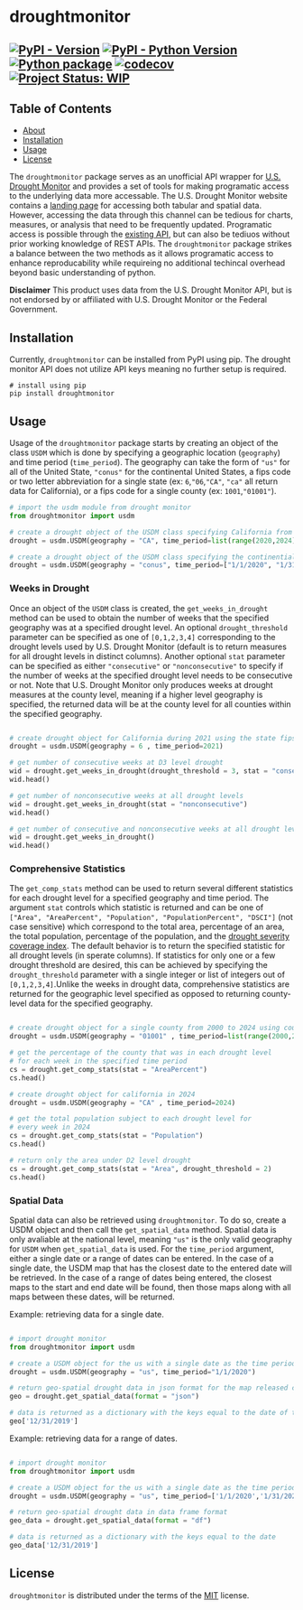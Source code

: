 # droughtmonitor

[![PyPI - Version](https://img.shields.io/pypi/v/droughtmonitor.svg)](https://pypi.org/project/droughtmonitor)
[![PyPI - Python Version](https://img.shields.io/pypi/pyversions/droughtmonitor.svg)](https://pypi.org/project/droughtmonitor)
[![Python package](https://github.com/dylan-turner25/droughtmonitor/actions/workflows/python-package.yml/badge.svg?branch=main)](https://github.com/dylan-turner25/droughtmonitor/actions/workflows/python-package.yml)
[![codecov](https://codecov.io/gh/dylan-turner25/droughtmonitor/graph/badge.svg?token=qJ37dsQJPV)](https://codecov.io/gh/dylan-turner25/droughtmonitor)
[![Project Status:
WIP](https://www.repostatus.org/badges/latest/wip.svg)](https://www.repostatus.org/#active)
-----


## Table of Contents
- [About](#about)
- [Installation](#installation)
- [Usage](#usage)
- [License](#license)


The `droughtmonitor` package serves as an unofficial API wrapper for [U.S. Drought Monitor](https://droughtmonitor.unl.edu/) and provides a set of tools for making programatic access to the underlying data more accessable. The U.S. Drought Monitor website contains a [landing page](https://droughtmonitor.unl.edu/Data.aspx) for accessing both tabular and spatial data. However, accessing the data through this channel can be tedious for charts, measures, or analysis that need to be frequently updated. Programatic access is possible through the [existing API](https://droughtmonitor.unl.edu/DmData/DataDownload/WebServiceInfo.aspx), but can also be tediuos without prior working knowledge of REST APIs. The `droughtmonitor` package strikes a balance between the two methods as it allows programatic access to enhance reproducability while requireing no additional techincal overhead beyond basic understanding of python. 

**Disclaimer** This product uses data from the U.S. Drought Monitor API, but is not endorsed by or affiliated with U.S. Drought Monitor or the Federal Government. 


## Installation
Currently, `droughtmonitor` can be installed from PyPI using pip. The drought monitor API does not utilize API keys meaning no further setup is required. 

```console
# install using pip
pip install droughtmonitor
```

## Usage

Usage of the `droughtmonitor` package starts by creating an object of the class `USDM` which is done by specifying a geographic location (`geography`) and time period (`time_period`). The geography can take the form of `"us"` for all of the United State, `"conus"` for the continental United States, a fips code or two letter abbreviation for a single state (ex: `6`,`"06`,`"CA"`, `"ca"` all return data for California), or a fips code for a single county (ex: `1001`,`"01001"`).

```python
# import the usdm module from drought monitor
from droughtmonitor import usdm

# create a drought object of the USDM class specifying California from 2020 to 2024
drought = usdm.USDM(geography = "CA", time_period=list(range(2020,2024)))

# create a drought object of the USDM class specifying the continential US from in the first month of 2020.
drought = usdm.USDM(geography = "conus", time_period=["1/1/2020", "1/31/2020"])

```

### Weeks in Drought
Once an object of the `USDM` class is created, the `get_weeks_in_drought` method can be used to obtain the number of weeks that the specified geography was at a specified drought level. An optional `drought_threshold` parameter can be specified as one of `[0,1,2,3,4]` corresponding to the drought levels used by U.S. Drought Monitor (default is to return measures for all drought levels in distinct columns). Another optional `stat` parameter can be specified as either `"consecutive"` or `"nonconsecutive"` to specify if the number of weeks at the specified drought level needs to be consecutive or not. Note that U.S. Drought Monitor only produces weeks at drought measures at the county level, meaning if a higher level geography is specified, the returned data will be at the county level for all counties within the specified geography. 

```python

# create drought object for California during 2021 using the state fips code
drought = usdm.USDM(geography = 6 , time_period=2021)

# get number of consecutive weeks at D3 level drought
wid = drought.get_weeks_in_drought(drought_threshold = 3, stat = "consecutive")
wid.head()

# get number of nonconsecutive weeks at all drought levels
wid = drought.get_weeks_in_drought(stat = "nonconsecutive")
wid.head()

# get number of consecutive and nonconsecutive weeks at all drought levels
wid = drought.get_weeks_in_drought()
wid.head()

```

### Comprehensive Statistics
The `get_comp_stats` method can be used to return several different statistics for each drought level for a specified geography and time period. The argument `stat` controls which statistic is returned and can be one of `["Area", "AreaPercent", "Population", "PopulationPercent", "DSCI"]` (not case sensitive) which correspond to the total area, percentage of an area, the total population, percentage of the population, and the [drought severity coverage index](https://droughtmonitor.unl.edu/About/AbouttheData/DSCI.aspx). The default behavior is to return the specified statistic for all drought levels (in sperate columns). If statistics for only one or a few drought threshold are desired, this can be achieved by specifying the `drought_threshold` parameter with a single integer or list of integers out of `[0,1,2,3,4]`.Unlike the weeks in drought data, comprehensive statistics are returned for the geographic level specified as opposed to returning county-level data for the specified geography.

```python

# create drought object for a single county from 2000 to 2024 using county fips code
drought = usdm.USDM(geography = "01001" , time_period=list(range(2000,2024)))

# get the percentage of the county that was in each drought level 
# for each week in the specified time period
cs = drought.get_comp_stats(stat = "AreaPercent")
cs.head()

# create drought object for california in 2024
drought = usdm.USDM(geography = "CA" , time_period=2024)

# get the total population subject to each drought level for 
# every week in 2024
cs = drought.get_comp_stats(stat = "Population")
cs.head()

# return only the area under D2 level drought
cs = drought.get_comp_stats(stat = "Area", drought_threshold = 2)
cs.head()

```

### Spatial Data

Spatial data can also be retrieved using `droughtmonitor`. To do so, create a USDM object and then call the `get_spatial_data` method. Spatial data is only avaliable at the national level, meaning `"us"` is the only valid geography for `USDM` when `get_spatial_data` is used. For the `time_period` argument, either a single date or a range of dates can be entered. In the case of a single date, the USDM map that has the closest date to the entered date will be retrieved. In the case of a range of dates being entered, the closest maps to the start and end date will be found, then those maps along with all maps between these dates, will be returned. 

Example: retrieving data for a single date.
```python

# import drought monitor
from droughtmonitor import usdm

# create a USDM object for the us with a single date as the time period
drought = usdm.USDM(geography = "us", time_period="1/1/2020")

# return geo-spatial drought data in json format for the map released closest to 1/1/2020
geo = drought.get_spatial_data(format = "json")

# data is returned as a dictionary with the keys equal to the date of the map (in this case the returned spatial data is from "12/31/2019" as that was the map with the closest date to the entered date)
geo['12/31/2019']

```


Example: retrieving data for a range of dates.
```python

# import drought monitor
from droughtmonitor import usdm

# create a USDM object for the us with a single date as the time period
drought = usdm.USDM(geography = "us", time_period=['1/1/2020','1/31/2020'])

# return geo-spatial drought data in data frame format
geo_data = drought.get_spatial_data(format = "df")

# data is returned as a dictionary with the keys equal to the date
geo_data['12/31/2019']

```


## License

`droughtmonitor` is distributed under the terms of the [MIT](https://spdx.org/licenses/MIT.html) license.
